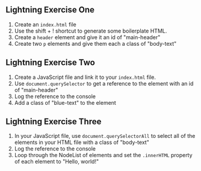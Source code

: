## Lightning Exercise One
1. Create an `index.html` file
2. Use the shift + ! shortcut to generate some boilerplate HTML.
3. Create a `header` element and give it an id of "main-header"
4. Create two `p` elements and give them each a class of "body-text"

## Lightning Exercise Two
1. Create a JavaScript file and link it to your `index.html` file.
2. Use `document.querySelector` to get a reference to the element with an id of "main-header"
3. Log the reference to the console
4. Add a class of "blue-text" to the element

## Lightning Exercise Three
1. In your JavaScript file, use `document.querySelectorAll` to select all of the elements in your HTML file with a class of "body-text"
1. Log the reference to the console
1. Loop through the NodeList of elements and set the `.innerHTML` property of each element to "Hello, world!"